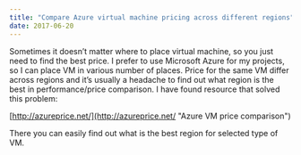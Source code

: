 ```yaml
---
title: "Compare Azure virtual machine pricing across different regions"
date: 2017-06-20
---
```


Sometimes it doesn’t matter where to place virtual machine, so you just need to find the best price. I prefer to use Microsoft Azure for my projects, so I can place VM in various number of places. Price for the same VM differ across regions and it’s usually a headache to find out what region is the best in performance/price comparison. I have found resource that solved this problem:

[http://azureprice.net/](http://azureprice.net/ "Azure VM price comparison")

There you can easily find out what is the best region for selected type of VM.
